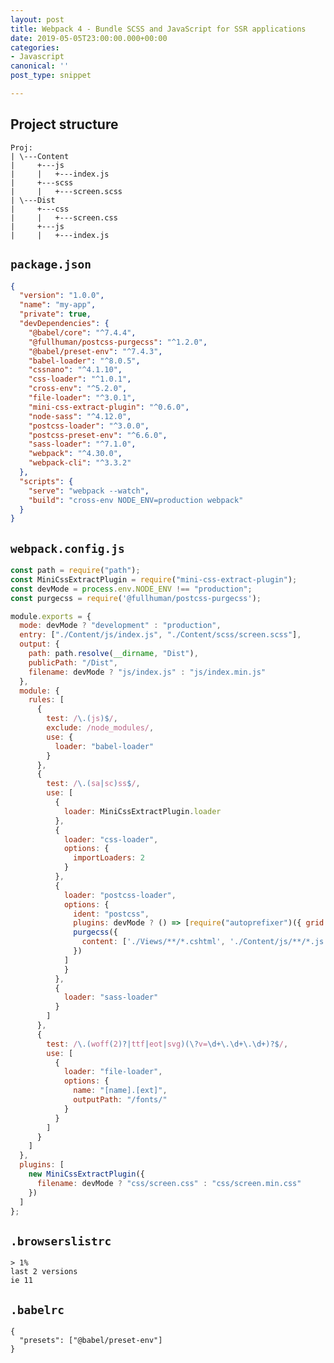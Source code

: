 ```yaml
---
layout: post
title: Webpack 4 - Bundle SCSS and JavaScript for SSR applications
date: 2019-05-05T23:00:00.000+00:00
categories:
- Javascript
canonical: ''
post_type: snippet

---
```

## Project structure

    Proj:
    | \---Content
    |     +---js
    |     |   +---index.js
    |     +---scss
    |     |   +---screen.scss
    | \---Dist
    |     +---css
    |     |   +---screen.css
    |     +---js
    |     |   +---index.js

## `package.json`

```json
{
  "version": "1.0.0",
  "name": "my-app",
  "private": true,
  "devDependencies": {
    "@babel/core": "^7.4.4",
    "@fullhuman/postcss-purgecss": "^1.2.0",
    "@babel/preset-env": "^7.4.3",
    "babel-loader": "^8.0.5",
    "cssnano": "^4.1.10",
    "css-loader": "^1.0.1",
    "cross-env": "^5.2.0",
    "file-loader": "^3.0.1",
    "mini-css-extract-plugin": "^0.6.0",
    "node-sass": "^4.12.0",
    "postcss-loader": "^3.0.0",
    "postcss-preset-env": "^6.6.0",
    "sass-loader": "^7.1.0",
    "webpack": "^4.30.0",
    "webpack-cli": "^3.3.2"
  },
  "scripts": {
    "serve": "webpack --watch",
    "build": "cross-env NODE_ENV=production webpack"
  }
}
```

## `webpack.config.js`

```js
const path = require("path");
const MiniCssExtractPlugin = require("mini-css-extract-plugin");
const devMode = process.env.NODE_ENV !== "production";
const purgecss = require('@fullhuman/postcss-purgecss');

module.exports = {
  mode: devMode ? "development" : "production",
  entry: ["./Content/js/index.js", "./Content/scss/screen.scss"],
  output: {
    path: path.resolve(__dirname, "Dist"),
    publicPath: "/Dist",
    filename: devMode ? "js/index.js" : "js/index.min.js"
  },
  module: {
    rules: [
      {
        test: /\.(js)$/,
        exclude: /node_modules/,
        use: {
          loader: "babel-loader"
        }
      },
      {
        test: /\.(sa|sc)ss$/,
        use: [
          {
            loader: MiniCssExtractPlugin.loader
          },
          {
            loader: "css-loader",
            options: {
              importLoaders: 2
            }
          },
          {
            loader: "postcss-loader",
            options: {
              ident: "postcss",
              plugins: devMode ? () => [require("autoprefixer")({ grid: true})] : () => [require("autoprefixer")({ grid: true}),          require("cssnano")(),
              purgecss({
                content: ['./Views/**/*.cshtml', './Content/js/**/*.js', , './Content/apps/**/*.vue']
              })
            ]
            }
          },
          {
            loader: "sass-loader"
          }
        ]
      },
      {
        test: /\.(woff(2)?|ttf|eot|svg)(\?v=\d+\.\d+\.\d+)?$/,
        use: [
          {
            loader: "file-loader",
            options: {
              name: "[name].[ext]",
              outputPath: "/fonts/"
            }
          }
        ]
      }
    ]
  },
  plugins: [
    new MiniCssExtractPlugin({
      filename: devMode ? "css/screen.css" : "css/screen.min.css"
    })
  ]
};
```

## `.browserslistrc`

    > 1%
    last 2 versions
    ie 11

## `.babelrc`

    {
      "presets": ["@babel/preset-env"]
    }